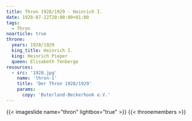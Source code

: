 ```yaml
---
title: Thron 1928/1929 - Heinrich I.
date: 1928-07-22T20:00:00+01:00 
tags:
  - Thron
noarticle: true
throne:
  years: 1928/1929
  king_title: Heinrich I.
  king: Heinrich Pieper
  queen: Elisabeth Tenberge
resources:
  - src: '1928.jpg'
    name: 'thron-1'
    title: 'Der Thron 1928/1929'
    params:
      copy: 'Buterland-Beckerhook e.V.'
---
```

{{< imageslide name="thron" lightbox="true" >}}
{{< thronemembers >}}
